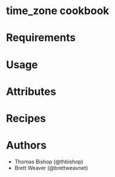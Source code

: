 # time_zone cookbook

# Requirements

# Usage

# Attributes

# Recipes

# Authors
* Thomas Bishop (@thbishop)
* Brett Weaver (@brettweavnet)
